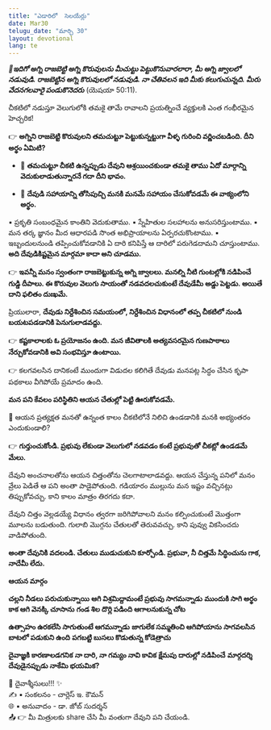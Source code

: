 ```yaml
---
title: "ఎడారిలో  సెలయేర్లు"
date: Mar30
telugu_date: "మార్చి 30"
layout: devotional
lang: te
---
```


***📖ఇదిగో అగ్ని రాజబెట్టి అగ్ని కొరువులను మీచుట్టు పెట్టుకొనువారలారా, మీ అగ్ని జ్వాలలో నడువుడి. రాజబెట్టిన అగ్ని కొరువులలో నడువుడి. నా చేతివలన ఇది మీకు కలుగుచున్నది. మీరు వేదనగలవారై పండుకొనెదరు***
 (యెషయా 50:11). 

చీకటిలో నడుస్తూ వెలుగులోకి తమకై తామే రావాలని ప్రయత్నించే వ్యక్తులకి ఎంత గంభీరమైన హెచ్చరిక! 

👉 **అగ్నిని రాజబెట్టి కొరువులని తమచుట్టూ పెట్టుకున్నట్టుగా వీళ్ళ గురించి వర్ణించబడింది. దీని అర్థం ఏమిటి?**

- 🔹 **తమచుట్టూ చీకటి ఉన్నప్పుడు దేవుని ఆశ్రయించకుండా తమకై తాము ఏదో మార్గాన్ని వెదుకులాడుతున్నారనే గదా దీని భావం.**

- 🔹 **దేవుడి సహాయాన్ని తోసిపుచ్చి మనకి మనమే సహాయం చేసుకోవడమే ఈ వాక్యంలోని అర్థం.**

▪ ప్రకృతి సంబంధమైన కాంతిని వెదుకుతాము.
▪ స్నేహితుల సలహాలను అనుసరిస్తుంటాము. 
▪ మన తర్క జ్ఞానం మీద ఆధారపడి సొంత అభిప్రాయాలను ఏర్పరచుకొంటాము.
▪ ఇబ్బందులనుండి తప్పించుకోవడానికి ఏ దారి కనిపిస్తే ఆ దారిలో పరుగెడదామని చూస్తుంటాము. 
**అది దేవుడికిష్టమైన మార్గమా కాదా అని చూడము.**

👉 **ఇవన్నీ మనం స్వంతంగా రాజబెట్టుకున్న అగ్ని జ్వాలలు. మనల్ని నీటి గుంటల్లోకి నడిపించే గుడ్డి దీపాలు. ఈ కొరువుల వెలుగు సాయంతో నడవదలచుకుంటే దేవుడేమీ అడ్డు పెట్టడు. అయితే దాని ఫలితం దుఃఖమే.**
 
ప్రియులారా, 
**దేవుడు నిర్దేశించిన సమయంలో, నిర్దేశించిన విధానంలో తప్ప చీకటిలో నుండి బయటపడడానికి పెనుగులాడవద్దు.**

👉 **కష్టకాలాలకు ఓ ప్రయోజనం ఉంది. మన జీవితాలకి అత్యవసరమైన గుణపాఠాలు నేర్చుకోవడానికి అవి సంభవిస్తూ ఉంటాయి.**

👉 కలగవలసిన దానికంటే ముందుగా విడుదల కలిగితే దేవుడు మనపట్ల సిద్ధం చేసిన కృపా పథకాలు వీగిపోయే ప్రమాదం ఉంది. 

**మన పని కేవలం పరిస్థితిని ఆయన చేతుల్లో పెట్టి ఊరుకోవడమే.**

🔺 ఆయన ప్రత్యక్షత మనతో ఉన్నంత కాలం చీకటిలోనే నిలిచి ఉండడానికి మనకి అభ్యంతరం ఎందుకుండాలి?

👉 **గుర్తుంచుకోండి. ప్రభువు లేకుండా వెలుగులో నడవడం కంటే ప్రభువుతో చీకట్లో ఉండడమే మేలు.**

దేవుని అంచనాలతోను ఆయన చిత్తంతోను చెలగాటాలాడవద్దు. ఆయన చేస్తున్న పనిలో మనం వ్రేలు పెడితే ఆ పని అంతా పాడైపోతుంది. గడియారం ముల్లును మన ఇష్టం వచ్చినట్లు తిప్పుకోవచ్చు. కాని కాలం మాత్రం తిరగదు కదా.

 దేవుని చిత్తం వెల్లడయ్యే విధానం త్వరగా జరిగిపోవాలని మనం కల్పించుకుంటే మొత్తంగా మూలను బడుతుంది. గులాబి మొగ్గను చేతులతో తెరువవచ్చు. కాని పువ్వు వికసించదు వాడిపోతుంది.

 **అంతా దేవునికి వదలండి. చేతులు ముడుచుకుని కూర్చోండి. ప్రభువా, నీ చిత్తమే సిద్ధించును గాక, నాదేమీ లేదు.**
 
**ఆయన మార్గం**

**చల్లని నీడలు పరుచుకున్నాయి**
**ఆగి విశ్రమిద్దామంటే ప్రభువు సాగమన్నాడు**
**ముందుకి సాగి అర్థం కాక ఆగి వెనక్కి చూసాను**
**గండ శిల దొర్లి పడింది ఆగాలనుకున్న చోట**

**ఉత్సాహం ఉరకలేసి సాగుతుంటే ఆగమన్నాడు**
**జాగులేక సమ్మతించి ఆగిపోయాను**
**సాగవలసిన బాటలో పడుకుని ఉంది**
**పగబట్టి బుసలు కొడుతున్న కోడెత్రాచు**

**దైవాజ్ఞకి కారణాలడగనిక**
**నా దారి, నా గమ్యం నావి కావిక**
**క్షేమపు దారుల్లో నడిపించే**
**మార్గదర్శి దేవుడైనప్పుడు నాకేమి భయమిక?**


<div class="blessing">🙏 <span class="bless-text">దైవాశ్శీసులు!!!</span> ✨</div>

<div class="credit">✍️ <span class="credit-text">▪ సంకలనం - చార్లెస్ ఇ. కౌమన్</span></div>
<div class="credit">🌐 <span class="credit-text">▪ అనువాదం - డా. జోబ్ సుదర్శన్</span></div>


<div class="share">📤 👉 <span class="share-text">మీ మిత్రులకు share చేసి మీ వంతుగా దేవుని పని చేయండి.</span></div>
